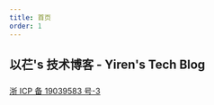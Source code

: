 ```yaml
---
title: 首页
order: 1
---
```


## 以芢's 技术博客 - Yiren's Tech Blog

###

<a class="text-color" href="https://beian.miit.gov.cn" target="_blank">浙 ICP 备 19039583 号-3</a>
